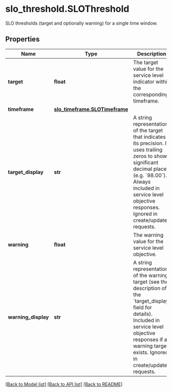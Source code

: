 # slo_threshold.SLOThreshold

SLO thresholds (target and optionally warning) for a single time window.
## Properties
Name | Type | Description | Notes
------------ | ------------- | ------------- | -------------
**target** | **float** | The target value for the service level indicator within the corresponding timeframe. | 
**timeframe** | [**slo_timeframe.SLOTimeframe**](SLOTimeframe.md) |  | 
**target_display** | **str** | A string representation of the target that indicates its precision. It uses trailing zeros to show significant decimal places (e.g. &#x60;98.00&#x60;).  Always included in service level objective responses. Ignored in create/update requests. | [optional] 
**warning** | **float** | The warning value for the service level objective. | [optional] 
**warning_display** | **str** | A string representation of the warning target (see the description of the &#x60;target_display&#x60; field for details).  Included in service level objective responses if a warning target exists. Ignored in create/update requests. | [optional] 

[[Back to Model list]](README.md#documentation-for-models) [[Back to API list]](README.md#documentation-for-api-endpoints) [[Back to README]](README.md)


